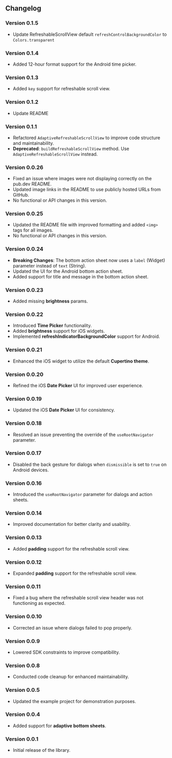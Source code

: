 
## **Changelog**

### **Version 0.1.5**
- Update RefreshableScrollView default `refreshControlBackgroundColor` to `Colors.transparent`

### **Version 0.1.4**
- Added 12-hour format support for the Android time picker.

### **Version 0.1.3**
- Added `key` support for refreshable scroll view.

### **Version 0.1.2**
- Update README

### **Version 0.1.1**
- Refactored `AdaptiveRefreshableScrollView` to improve code structure and maintainability.
- **Deprecated**: `buildRefreshableScrollView` method. Use `AdaptiveRefreshableScrollView` instead.

### **Version 0.0.26**
- Fixed an issue where images were not displaying correctly on the pub.dev README.
- Updated image links in the README to use publicly hosted URLs from GitHub.
- No functional or API changes in this version.

### **Version 0.0.25**
- Updated the README file with improved formatting and added `<img>` tags for all images.
- No functional or API changes in this version.

### **Version 0.0.24**
- **Breaking Changes**: The bottom action sheet now uses a `label` (Widget) parameter instead of `text` (String).
- Updated the UI for the Android bottom action sheet.
- Added support for title and message in the bottom action sheet.

### **Version 0.0.23**
- Added missing **brightness** params.

### **Version 0.0.22**
- Introduced **Time Picker** functionality.
- Added **brightness** support for iOS widgets.
- Implemented **refreshIndicatorBackgroundColor** support for Android.

### **Version 0.0.21**
- Enhanced the iOS widget to utilize the default **Cupertino theme**.

### **Version 0.0.20**
- Refined the iOS **Date Picker** UI for improved user experience.

### **Version 0.0.19**
- Updated the iOS **Date Picker** UI for consistency.

### **Version 0.0.18**
- Resolved an issue preventing the override of the `useRootNavigator` parameter.

### **Version 0.0.17**
- Disabled the back gesture for dialogs when `dismissible` is set to `true` on Android devices.

### **Version 0.0.16**
- Introduced the `useRootNavigator` parameter for dialogs and action sheets.

### **Version 0.0.14**
- Improved documentation for better clarity and usability.

### **Version 0.0.13**
- Added **padding** support for the refreshable scroll view.

### **Version 0.0.12**
- Expanded **padding** support for the refreshable scroll view.

### **Version 0.0.11**
- Fixed a bug where the refreshable scroll view header was not functioning as expected.

### **Version 0.0.10**
- Corrected an issue where dialogs failed to pop properly.

### **Version 0.0.9**
- Lowered SDK constraints to improve compatibility.

### **Version 0.0.8**
- Conducted code cleanup for enhanced maintainability.

### **Version 0.0.5**
- Updated the example project for demonstration purposes.

### **Version 0.0.4**
- Added support for **adaptive bottom sheets**.

### **Version 0.0.1**
- Initial release of the library.
